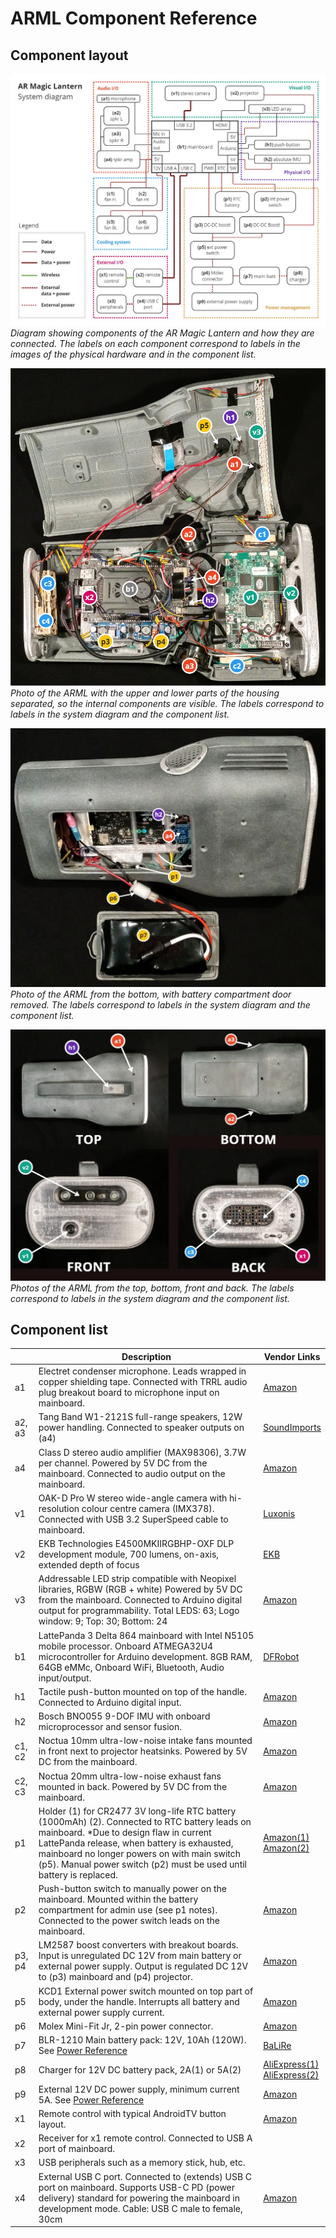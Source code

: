 # ARML Component Reference

## Component layout

![](images/ARML-hardware-system-diagram.jpg)
*Diagram showing components of the AR Magic Lantern and how they are connected. The labels on each component correspond to labels in the images of the physical hardware and in the component list.*

![](images/ARML-hardware-internal.jpg)
*Photo of the ARML with the upper and lower parts of the housing separated, so the internal components are visible. The labels correspond to labels in the system diagram and the component list.*

![](images/ARML-hardware-bottom.jpg)
*Photo of the ARML from the bottom, with battery compartment door removed. The labels correspond to labels in the system diagram and the component list.*

![](images/ARML-hardware-external.jpg)
*Photos of the ARML from the top, bottom, front and back. The labels correspond to labels in the system diagram and the component list.*

## Component list

| | Description | Vendor&nbsp;Links |
| --- | --- | --- |
| a1  | Electret condenser microphone. Leads wrapped in copper shielding tape. Connected with TRRL audio plug breakout board to microphone input on mainboard. | [Amazon](https://www.amazon.es/gp/product/B07CGTJ9NV/)
| a2, a3 | Tang Band W1-2121S full-range speakers, 12W power handling. Connected to speaker outputs on (a4) | [SoundImports](https://www.soundimports.eu/en/tang-band-w1-2121s.html) |
| a4  | Class D stereo audio amplifier (MAX98306), 3.7W per channel. Powered by 5V DC from the mainboard. Connected to audio output on the mainboard. | [Amazon](https://www.amazon.es/Stereo-3-7W-Class-Audio-Amplifier/dp/B00KLBTQP) |
| v1  | OAK-D Pro W stereo wide-angle camera with hi-resolution colour centre camera (IMX378). Connected with USB 3.2 SuperSpeed cable to mainboard. | [Luxonis](https://shop.luxonis.com/products/oak-d-pro-w?variant=43715946447071) |
| v2  | EKB Technologies E4500MKIIRGBHP-OXF DLP development module, 700 lumens, on-axis, extended depth of focus |  [EKB](https://www.ekbtechnologies.com/e-store/dpm-e4500mkii-focus-extended-depth-of-focus-800-lumens-on-axis) |
| v3  | Addressable LED strip compatible with Neopixel libraries, RGBW (RGB + white) Powered by 5V DC from the mainboard. Connected to Arduino digital output for programmability. Total LEDS: 63; Logo window: 9; Top: 30; Bottom: 24 | [Amazon](https://www.amazon.es/gp/product/B01N0MA316?th=1) |
| b1  | LattePanda 3 Delta 864 mainboard with Intel N5105 mobile processor. Onboard ATMEGA32U4 microcontroller for Arduino development. 8GB RAM, 64GB eMMc, Onboard WiFi, Bluetooth, Audio input/output. | [DFRobot](https://www.dfrobot.com/product-2594.html) |
| h1  | Tactile push-button mounted on top of the handle. Connected to Arduino digital input. | [Amazon](https://www.amazon.es/gp/product/B07WPBQXJ9/ref=ppx_yo_dt_b_search_asin_title?ie=UTF8) |
| h2  | Bosch BNO055 9-DOF IMU with onboard microprocessor and sensor fusion. | [Amazon](https://www.amazon.es/gp/product/B08GY7WKZ3) |
| c1, c2 | Noctua 10mm ultra-low-noise intake fans mounted in front next to projector heatsinks. Powered by 5V DC from the mainboard. | [Amazon](https://www.amazon.es/Noctua-NF-A4X10-FLX-5V-ordenador-Ventilador/dp/B00NEMGCIA) |
| c2, c3 | Noctua 20mm ultra-low-noise exhaust fans mounted in back. Powered by 5V DC from the mainboard. | [Amazon](https://www.amazon.es/Noctua-NF-A4x20-FLX-Premium-Quality-Quiet/dp/B071W6JZV8?th=1) |
| p1  | Holder (1) for CR2477 3V long-life RTC battery (1000mAh) (2). Connected to RTC battery leads on mainboard. *Due to design flaw in current LattePanda release, when battery is exhausted, mainboard no longer powers on with main switch (p5). Manual power switch (p2) must be used until battery is replaced. | [Amazon(1)](https://www.amazon.es/dp/B07KFB9HDW)<br />[Amazon(2)](https://www.amazon.es/dp/B08F9HSS6X) |
| p2  | Push-button switch to manually power on the mainboard. Mounted within the battery compartment for admin use (see p1 notes). Connected to the power switch leads on the mainboard. | [Amazon](https://www.amazon.es/gp/product/B07WPBQXJ9/ref=ppx_yo_dt_b_search_asin_title?ie=UTF8) |
| p3, p4 | LM2587 boost converters with breakout boards. Input is unregulated DC 12V from main battery or external power supply. Output is regulated DC 12V to (p3) mainboard and (p4) projector. | [Amazon](https://www.amazon.es/TECNOIOT-lm2587-Converter-Supply-m%C3%B3dulos/dp/B07RKDB2VP) |
| p5  | KCD1 External power switch mounted on top part of body, under the handle. Interrupts all battery and external power supply current. | [Amazon](https://www.amazon.es/gp/product/B0BM9DXTMR) |
| p6  | Molex Mini-Fit Jr, 2-pin power connector. | [Amazon](https://www.amazon.es/gp/product/B07XJYLW1D) |
| p7  | BLR-1210 Main battery pack: 12V, 10Ah (120W). See [Power Reference](power.md) | [BaLiRe](https://bateriadelitiorecargable.com/) |
| p8 | Charger for 12V DC battery pack, 2A(1) or 5A(2) | [AliExpress(1)](https://www.aliexpress.com/item/1005006233034942.html)<br />[AliExpress(2)](https://www.aliexpress.com/item/1005001608750083.html) |
| p9  | External 12V DC power supply, minimum current 5A. See [Power Reference](power.md) | [Amazon](https://www.amazon.es/dp/B07XDSR4DK) |
| x1  | Remote control with typical AndroidTV button layout. | [Amazon](https://www.amazon.es/gp/product/B015SO37SY) |
| x2  | Receiver for x1 remote control. Connected to USB A port of mainboard. |
| x3  | USB peripherals such as a memory stick, hub, etc. |
| x4  | External USB C port. Connected to (extends) USB C port on mainboard. Supports USB-C PD (power delivery) standard for powering the mainboard in development mode. Cable: USB C male to female, 30cm | [Amazon](https://www.amazon.es/AAOTOKK-adaptador-tornillo-compatible-ordenador/dp/B08HS6X44P?th=1) |